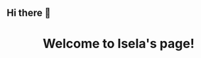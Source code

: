## Hi there 👋
<div align="center">
  <a href="https://github.com/itsjust-isela">
    
  </a>
  <h1>Welcome to Isela's page!</h1>
</div>

<!--
**itsjust-isela/itsjust-isela** is a ✨ _special_ ✨ repository because its `README.md` (this file) appears on your GitHub profile.

Here are some ideas to get you started:

- 🔭 I’m currently working on ...
- 🌱 I’m currently learning ...
- 👯 I’m looking to collaborate on ...
- 🤔 I’m looking for help with ...
- 💬 Ask me about ...
- 📫 How to reach me: ...
- 😄 Pronouns: ...
- ⚡ Fun fact: ...
-->
